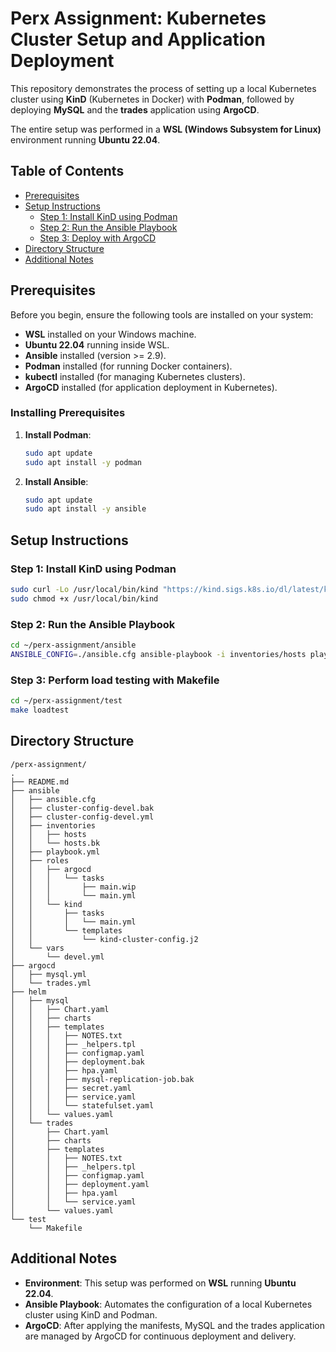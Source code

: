 # Perx Assignment: Kubernetes Cluster Setup and Application Deployment

This repository demonstrates the process of setting up a local Kubernetes cluster using **KinD** (Kubernetes in Docker) with **Podman**, followed by deploying **MySQL** and the **trades** application using **ArgoCD**.

The entire setup was performed in a **WSL (Windows Subsystem for Linux)** environment running **Ubuntu 22.04**.

## Table of Contents

- [Prerequisites](#prerequisites)
- [Setup Instructions](#setup-instructions)
  - [Step 1: Install KinD using Podman](#step-1-install-kind-using-podman)
  - [Step 2: Run the Ansible Playbook](#step-2-run-the-ansible-playbook)
  - [Step 3: Deploy with ArgoCD](#step-3-deploy-with-argocd)
- [Directory Structure](#directory-structure)
- [Additional Notes](#additional-notes)

## Prerequisites

Before you begin, ensure the following tools are installed on your system:

- **WSL** installed on your Windows machine.
- **Ubuntu 22.04** running inside WSL.
- **Ansible** installed (version >= 2.9).
- **Podman** installed (for running Docker containers).
- **kubectl** installed (for managing Kubernetes clusters).
- **ArgoCD** installed (for application deployment in Kubernetes).

### Installing Prerequisites

1. **Install Podman**:
   ```bash
   sudo apt update
   sudo apt install -y podman
   ```
2. **Install Ansible**:
   ```bash
   sudo apt update
   sudo apt install -y ansible
   ```
## Setup Instructions

### Step 1: Install KinD using Podman
   ```bash
   sudo curl -Lo /usr/local/bin/kind "https://kind.sigs.k8s.io/dl/latest/kind-linux-amd64"
   sudo chmod +x /usr/local/bin/kind
   ```
### Step 2: Run the Ansible Playbook
   ```bash
  cd ~/perx-assignment/ansible
  ANSIBLE_CONFIG=./ansible.cfg ansible-playbook -i inventories/hosts playbook.yml --extra-vars "env=devel"
   ```
### Step 3: Perform load testing with Makefile
   ```bash
  cd ~/perx-assignment/test
  make loadtest
   ```

## Directory Structure
```
/perx-assignment/
.
├── README.md
├── ansible
│   ├── ansible.cfg
│   ├── cluster-config-devel.bak
│   ├── cluster-config-devel.yml
│   ├── inventories
│   │   ├── hosts
│   │   └── hosts.bk
│   ├── playbook.yml
│   ├── roles
│   │   ├── argocd
│   │   │   └── tasks
│   │   │       ├── main.wip
│   │   │       └── main.yml
│   │   └── kind
│   │       ├── tasks
│   │       │   └── main.yml
│   │       └── templates
│   │           └── kind-cluster-config.j2
│   └── vars
│       └── devel.yml
├── argocd
│   ├── mysql.yml
│   └── trades.yml
├── helm
│   ├── mysql
│   │   ├── Chart.yaml
│   │   ├── charts
│   │   ├── templates
│   │   │   ├── NOTES.txt
│   │   │   ├── _helpers.tpl
│   │   │   ├── configmap.yaml
│   │   │   ├── deployment.bak
│   │   │   ├── hpa.yaml
│   │   │   ├── mysql-replication-job.bak
│   │   │   ├── secret.yaml
│   │   │   ├── service.yaml
│   │   │   └── statefulset.yaml
│   │   └── values.yaml
│   └── trades
│       ├── Chart.yaml
│       ├── charts
│       ├── templates
│       │   ├── NOTES.txt
│       │   ├── _helpers.tpl
│       │   ├── configmap.yaml
│       │   ├── deployment.yaml
│       │   ├── hpa.yaml
│       │   └── service.yaml
│       └── values.yaml
└── test
    └── Makefile
```

## Additional Notes

- **Environment**: This setup was performed on **WSL** running **Ubuntu 22.04**.
- **Ansible Playbook**: Automates the configuration of a local Kubernetes cluster using KinD and Podman.
- **ArgoCD**: After applying the manifests, MySQL and the trades application are managed by ArgoCD for continuous deployment and delivery.

